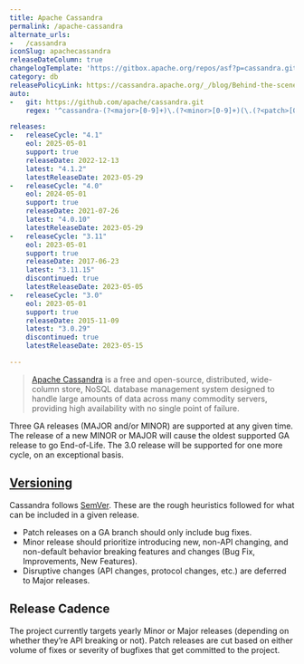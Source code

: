 ```yaml
---
title: Apache Cassandra
permalink: /apache-cassandra
alternate_urls:
-   /cassandra
iconSlug: apachecassandra
releaseDateColumn: true
changelogTemplate: 'https://gitbox.apache.org/repos/asf?p=cassandra.git;a=blob_plain;f=NEWS.txt;hb=refs/tags/cassandra-__LATEST__'
category: db
releasePolicyLink: https://cassandra.apache.org/_/blog/Behind-the-scenes-of-an-Apache-Cassandra-Release.html
auto:
-   git: https://github.com/apache/cassandra.git
    regex: '^cassandra-(?<major>[0-9]+)\.(?<minor>[0-9]+)(\.(?<patch>[0-9]+))?$'

releases:
-   releaseCycle: "4.1"
    eol: 2025-05-01
    support: true
    releaseDate: 2022-12-13
    latest: "4.1.2"
    latestReleaseDate: 2023-05-29
-   releaseCycle: "4.0"
    eol: 2024-05-01
    support: true
    releaseDate: 2021-07-26
    latest: "4.0.10"
    latestReleaseDate: 2023-05-29
-   releaseCycle: "3.11"
    eol: 2023-05-01
    support: true
    releaseDate: 2017-06-23
    latest: "3.11.15"
    discontinued: true
    latestReleaseDate: 2023-05-05
-   releaseCycle: "3.0"
    eol: 2023-05-01
    support: true
    releaseDate: 2015-11-09
    latest: "3.0.29"
    discontinued: true
    latestReleaseDate: 2023-05-15

---
```


> [Apache Cassandra](https://cassandra.apache.org) is a free and open-source, distributed, wide-column store, NoSQL database management system designed to handle large amounts of data across many commodity servers, providing high availability with no single point of failure.

Three GA releases (MAJOR and/or MINOR) are supported at any given time. The release of a new MINOR or MAJOR will cause the oldest supported GA release to go End-of-Life. The 3.0 release will be supported for one more cycle, on an exceptional basis.

## [Versioning](https://cassandra.apache.org/_/blog/Behind-the-scenes-of-an-Apache-Cassandra-Release.html)

Cassandra follows [SemVer](https://semver.org/). These are the rough heuristics followed for what can be included in a given release.

* Patch releases on a GA branch should only include bug fixes.
* Minor release should prioritize introducing new, non-API changing, and non-default behavior breaking features and changes (Bug Fix, Improvements, New Features).
* Disruptive changes (API changes, protocol changes, etc.) are deferred to Major releases.

## Release Cadence

The project currently targets yearly Minor or Major releases (depending on whether they’re API breaking or not). Patch releases are cut based on either volume of fixes or severity of bugfixes that get committed to the project.

